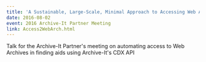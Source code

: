 ```yaml
---
title: 'A Sustainable, Large-Scale, Minimal Approach to Accessing Web Archives'
date: 2016-08-02
event: 2016 Archive-It Partner Meeting
link: Access2WebArch.html
---
```

Talk for the Archive-It Partner's meeting on automating access to Web Archives in finding aids using Archive-It's CDX API